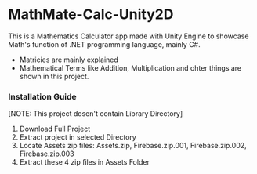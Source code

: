# MathMate-Calc-Unity2D
This is a Mathematics Calculator app made with Unity Engine to showcase Math's function of .NET programming language, mainly C#.

- Matricies are mainly explained
- Mathematical Terms like Addition, Multiplication and ohter things are shown in this project.

### Installation Guide
[NOTE: This project dosen't contain Library Directory]
1. Download Full Project
2. Extract project in selected Directory
3. Locate Assets zip files: Assets.zip, Firebase.zip.001, Firebase.zip.002, Firebase.zip.003
4. Extract these 4 zip files in Assets Folder
